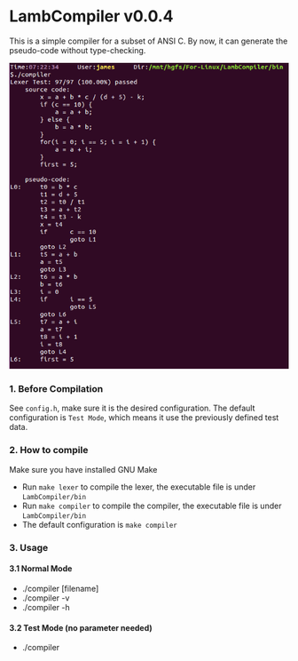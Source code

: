 # LambCompiler v0.0.4

This is a simple compiler for a subset of ANSI C. By now, it can generate the pseudo-code without type-checking.

![](https://raw.githubusercontent.com/Jameeeees/LambCompiler/master/doc/output.PNG)

### 1. Before Compilation
See `config.h`, make sure it is the desired configuration. The default configuration is `Test Mode`, which means it use the previously defined test data.

### 2. How to compile
Make sure you have installed GNU Make

* Run `make lexer` to compile the lexer, the executable file is under `LambCompiler/bin`
* Run `make compiler` to compile the compiler, the executable file is under `LambCompiler/bin`
* The default configuration is `make compiler`

### 3. Usage

#### 3.1 Normal Mode
* ./compiler [filename]
* ./compiler -v
* ./compiler -h

#### 3.2 Test Mode (no parameter needed)
* ./compiler


